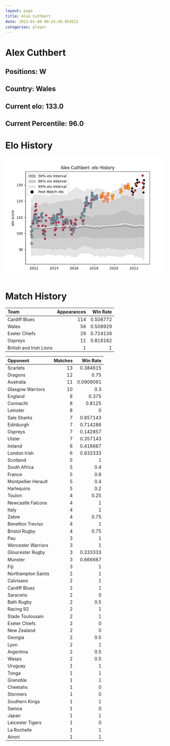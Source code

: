 ```yaml
---  
layout: page  
title: Alex Cuthbert  
date: 2023-01-06 00:24:46.954522  
categories: player  
---
```

# Alex Cuthbert

## Positions: W

## Country: Wales

## Current elo: 133.0

## Current Percentile: 96.0

# Elo History


![elo history](history_AlexCuthbert.png)
# Match History


| Team                    |   Appearances |   Win Rate |
|:------------------------|--------------:|-----------:|
| Cardiff Blues           |           114 |   0.508772 |
| Wales                   |            56 |   0.508929 |
| Exeter Chiefs           |            29 |   0.724138 |
| Ospreys                 |            11 |   0.818182 |
| British and Irish Lions |             1 |   1        |

| Opponent            |   Matches |   Win Rate |
|:--------------------|----------:|-----------:|
| Scarlets            |        13 |  0.384615  |
| Dragons             |        12 |  0.75      |
| Australia           |        11 |  0.0909091 |
| Glasgow Warriors    |        10 |  0.3       |
| England             |         8 |  0.375     |
| Connacht            |         8 |  0.8125    |
| Leinster            |         8 |  0         |
| Sale Sharks         |         7 |  0.857143  |
| Edinburgh           |         7 |  0.714286  |
| Ospreys             |         7 |  0.142857  |
| Ulster              |         7 |  0.357143  |
| Ireland             |         6 |  0.416667  |
| London Irish        |         6 |  0.833333  |
| Scotland            |         5 |  1         |
| South Africa        |         5 |  0.4       |
| France              |         5 |  0.8       |
| Montpellier Herault |         5 |  0.4       |
| Harlequins          |         5 |  0.2       |
| Toulon              |         4 |  0.25      |
| Newcastle Falcons   |         4 |  1         |
| Italy               |         4 |  1         |
| Zebre               |         4 |  0.75      |
| Benetton Treviso    |         4 |  1         |
| Bristol Rugby       |         4 |  0.75      |
| Pau                 |         3 |  1         |
| Worcester Warriors  |         3 |  1         |
| Gloucester Rugby    |         3 |  0.333333  |
| Munster             |         3 |  0.666667  |
| Fiji                |         3 |  1         |
| Northampton Saints  |         2 |  1         |
| Calvisano           |         2 |  1         |
| Cardiff Blues       |         2 |  1         |
| Saracens            |         2 |  0         |
| Bath Rugby          |         2 |  0.5       |
| Racing 92           |         2 |  1         |
| Stade Toulousain    |         2 |  1         |
| Exeter Chiefs       |         2 |  0         |
| New Zealand         |         2 |  0         |
| Georgia             |         2 |  0.5       |
| Lyon                |         2 |  1         |
| Argentina           |         2 |  0.5       |
| Wasps               |         2 |  0.5       |
| Uruguay             |         1 |  1         |
| Tonga               |         1 |  1         |
| Grenoble            |         1 |  1         |
| Cheetahs            |         1 |  0         |
| Stormers            |         1 |  0         |
| Southern Kings      |         1 |  1         |
| Samoa               |         1 |  0         |
| Japan               |         1 |  1         |
| Leicester Tigers    |         1 |  0         |
| La Rochelle         |         1 |  1         |
| Aironi              |         1 |  1         |